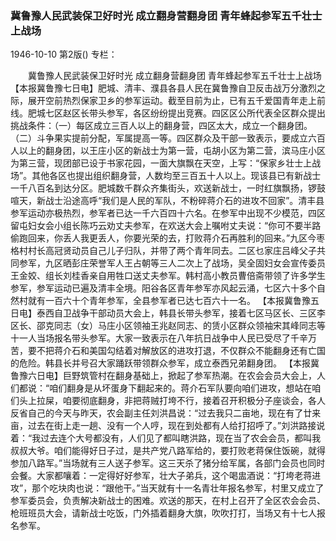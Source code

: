 ### 冀鲁豫人民武装保卫好时光  成立翻身营翻身团  青年蜂起参军五千壮士上战场

1946-10-10
第2版()
专栏：

　　冀鲁豫人民武装保卫好时光
    成立翻身营翻身团
    青年蜂起参军五千壮士上战场
    【本报冀鲁豫七日电】肥城、清丰、濮县各县人民在冀鲁豫自卫反击战万分激烈之际，展开空前热烈保家卫乡的参军运动。截至目前为止，已有五千爱国青年走上前线。肥城七区赵区长带头参军，各区纷纷提出竞赛。四区区公所代表全区群众提出挑战条件：（一）每区成立三百人以上的翻身营，四区太大，成立一个翻身团。（二）斗争果实提前分配，军属提高一等。四区群众及干部一致表示，要成立六百人以上的翻身团，以王庄小区的新战士为第一营，屯胡小区为第二营，滨马庄小区为第三营，现团部已设于书家花园，一面大旗飘在天空，上写：“保家乡壮士上战场”。其他各区也提出组织翻身营，人数均至三百五十人以上。现该县已有新战士一千八百名到达分区。肥城数千群众齐集街头，欢送新战士，一时红旗飘扬，锣鼓喧天，新战士沿途高呼“我们是人民的军队，不粉碎蒋介石的进攻不回家”。清丰县参军运动亦极热烈，参军者已达一千六百四十六名。在参军中出现不少模范，四区留屯妇女会小组长陈巧云劝丈夫参军，在欢送大会上嘱咐丈夫说：“你可不要半路偷跑回来，你丢人我更丢人，你要光荣的去，打败蒋介石再胜利的回来。”九区今枣格村村长高冠贤动员自己儿子归队，并带了两个青年同去。二区乜家庄吕峰父子共同参军，九区晒彭庄荣誉军人王占朝等三人二次上了战场，吴全固妇女会宣传委员王金姣、组长刘桂香亲自用牲口送丈夫参军。韩村高小教员曹倍斋带领了许多学生参军，参军运动已遍及清丰全境。阳谷各区青年参军亦风起云涌，七区六十多个自然村就有一百六十个青年参军，全县参军者已达七百六十一名。
    【本报冀鲁豫五日电】泰西自卫战争干部动员大会上，韩县长带头参军，接着七区马区长、三区李区长、邵克同志（女）马庄小区领袖王兆赵同志、的赁小区群众领袖宋其峰同志等十一人当场报名带头参军。大家一致表示在八年抗日战争中人民已受尽了千辛万苦，要不把蒋介石和美国勾结着对解放区的进攻打退，不仅群众不能翻身还有亡国的危险。韩县长并号召大家踊跃带领群众参军，成立泰西兄弟翻身团。
    【本报冀鲁豫六日电】巨野筑管村在翻身基础上，掀起了参军热潮。在农会会员大会上，人们都说：“咱们翻身是从坏蛋身下翻起来的。蒋介石军队要向咱们进攻，想站在咱们头上拉屎，咱要彻底翻身，非把蒋贼打垮不行，接着召开积极分子座谈会，各人反省自己的今天与昨天，农会副主任刘洪昌说：“过去我只二亩地，现在有了廿来亩，过去在街上走一趟、没有一个人哼，现在到处都有人给打招呼了。”刘洪路接说着：“我过去连个大号都没有，人们见了都叫瞎洪路，现在当了农会会员，都叫我叔叔大爷。咱们能得好日子过，是共产党八路军给的，要打败老蒋保住饭碗，就得参加八路军。”当场就有三人送子参军。这三天杀了猪分给军属，各部门会员也同时会餐。大家都嚷着：一定得好好参军，壮大子弟兵，这个喝盅酒说：“打垮老蒋进攻”，那个吃块肉也说：“跟他干。”当天就有十一名青壮年报名参军，村里又成立了参军委员会，负责解决新战士的困难。欢送的那天，在村上召开了全区农会会员、枪班班员大会，请新战士吃饭，门外插着翻身大旗，吹吹打打，当场又有十七人报名参军。
